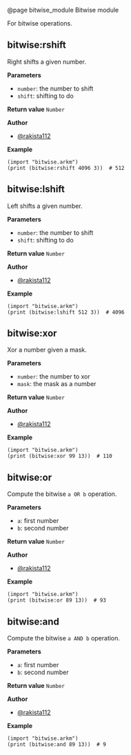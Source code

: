 @page bitwise_module Bitwise module

For bitwise operations.

## bitwise:rshift

Right shifts a given number.

**Parameters**
- `number`: the number to shift
- `shift`: shifting to do

**Return value** `Number`

**Author**
- [@rakista112](https://github.com/rakista112)

**Example**
~~~~{.lisp}
(import "bitwise.arkm")
(print (bitwise:rshift 4096 3))  # 512
~~~~

## bitwise:lshift

Left shifts a given number.

**Parameters**
- `number`: the number to shift
- `shift`: shifting to do

**Return value** `Number`

**Author**
- [@rakista112](https://github.com/rakista112)

**Example**
~~~~{.lisp}
(import "bitwise.arkm")
(print (bitwise:lshift 512 3))  # 4096
~~~~

## bitwise:xor

Xor a number given a mask.

**Parameters**
- `number`: the number to xor
- `mask`: the mask as a number

**Return value** `Number`

**Author**
- [@rakista112](https://github.com/rakista112)

**Example**
~~~~{.lisp}
(import "bitwise.arkm")
(print (bitwise:xor 99 13))  # 110
~~~~

## bitwise:or

Compute the bitwise `a OR b` operation.

**Parameters**
- `a`: first number
- `b`: second number

**Return value** `Number`

**Author**
- [@rakista112](https://github.com/rakista112)

**Example**
~~~~{.lisp}
(import "bitwise.arkm")
(print (bitwise:or 89 13))  # 93
~~~~

## bitwise:and

Compute the bitwise `a AND b` operation.

**Parameters**
- `a`: first number
- `b`: second number

**Return value** `Number`

**Author**
- [@rakista112](https://github.com/rakista112)

**Example**
~~~~{.lisp}
(import "bitwise.arkm")
(print (bitwise:and 89 13))  # 9
~~~~